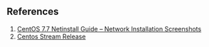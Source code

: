 



## References
  1. [CentOS 7.7 Netinstall Guide – Network Installation Screenshots](https://www.if-not-true-then-false.com/2014/centos-7-netinstall-guide/)
  2. [Centos Stream Release](http://mirror.centos.org/centos/7.8.2003/os/x86_64/)